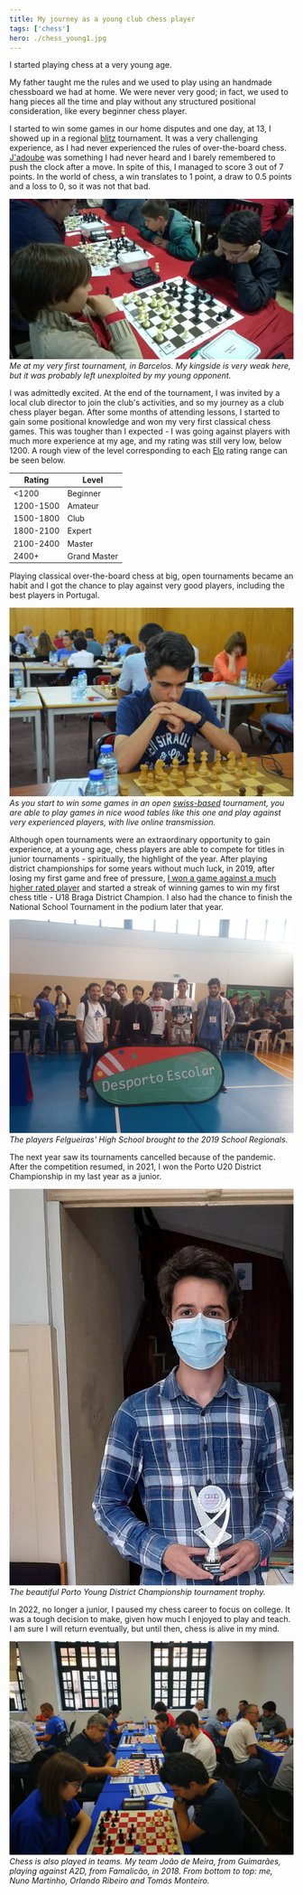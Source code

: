 ```yaml
---
title: My journey as a young club chess player
tags: ['chess']
hero: ./chess_young1.jpg
---
```


I started playing chess at a very young age.

My father taught me the rules and we used to play using an handmade chessboard we had at home. We were never very good; in fact, we used to hang pieces all the time and play without any structured positional consideration, like every beginner chess player.

I started to win some games in our home disputes and one day, at 13, I showed up in a regional [blitz](https://en.wikipedia.org/wiki/Fast_chess) tournament. It was a very challenging experience, as I had never experienced the rules of over-the-board chess. [J'adoube](https://en.wikipedia.org/wiki/Fast_chess) was something I had never heard and I barely remembered to push the clock after a move. In spite of this, I managed to score 3 out of 7 points. In the world of chess, a win translates to 1 point, a draw to 0.5 points and a loss to 0, so it was not that bad.

![](chess_young1.jpg)
*Me at my very first tournament, in Barcelos. My kingside is very weak here, but it was probably left unexploited by my young opponent.*

I was admittedly excited. At the end of the tournament, I was invited by a local club director to join the club's activities, and so my journey as a club chess player began. After some months of attending lessons, I started to gain some positional knowledge and won my very first classical chess games. This was tougher than I expected - I was going against players with much more experience at my age, and my rating was still very low, below 1200. A rough view of the level corresponding to each [Elo](https://en.wikipedia.org/wiki/Elo_rating_system) rating range can be seen below.

| Rating    | Level        |
|-----------|--------------|
| <1200     | Beginner     |
| 1200-1500 | Amateur      |
| 1500-1800 | Club         |
| 1800-2100 | Expert       |
| 2100-2400 | Master       |
| 2400+     | Grand Master |

Playing classical over-the-board chess at big, open tournaments became an habit and I got the chance to play against very good players, including the best players in Portugal.

![](chess_open.jpg)
*As you start to win some games in an open [swiss-based](https://en.wikipedia.org/wiki/Swiss-system_tournament) tournament, you are able to play games in nice wood tables like this one and play against very experienced players, with live online transmission.*

Although open tournaments were an extraordinary opportunity to gain experience, at a young age, chess players are able to compete for titles in junior tournaments - spiritually, the highlight of the year. After playing district championships for some years without much luck, in 2019, after losing my first game and free of pressure, [I won a game against a much higher rated player](/chess/2019-03-03_in%C3%AAs_silva_) and started a streak of winning games to win my first chess title - U18 Braga District Champion. I also had the chance to finish the National School Tournament in the podium later that year.

![](chess_school.jpg)
*The players Felgueiras' High School brought to the 2019 School Regionals.*

The next year saw its tournaments cancelled because of the pandemic. After the competition resumed, in 2021, I won the Porto U20 District Championship in my last year as a junior.

![](chess_u20_trophy.jpg)
*The beautiful Porto Young District Championship tournament trophy.*

In 2022, no longer a junior, I paused my chess career to focus on college. It was a tough decision to make, given how much I enjoyed to play and teach. I am sure I will return eventually, but until then, chess is alive in my mind.

![](chess_team.jpg)
*Chess is also played in teams. My team João de Meira, from Guimarães, playing against A2D, from Famalicão, in 2018. From bottom to top: me, Nuno Martinho, Orlando Ribeiro and Tomás Monteiro.*
